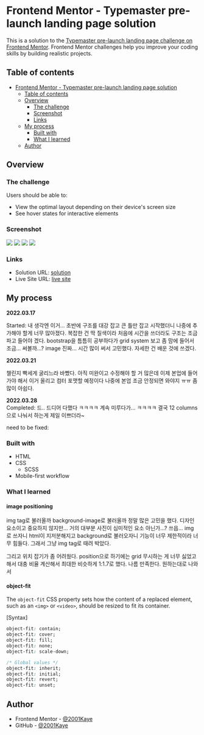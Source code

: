 # Frontend Mentor - Typemaster pre-launch landing page solution

This is a solution to the [Typemaster pre-launch landing page challenge on Frontend Mentor](). Frontend Mentor challenges help you improve your coding skills by building realistic projects.

## Table of contents

- [Frontend Mentor - Typemaster pre-launch landing page solution](#frontend-mentor---typemaster-pre-launch-landing-page-solution)
  - [Table of contents](#table-of-contents)
  - [Overview](#overview)
    - [The challenge](#the-challenge)
    - [Screenshot](#screenshot)
    - [Links](#links)
  - [My process](#my-process)
    - [Built with](#built-with)
    - [What I learned](#what-i-learned)
  - [Author](#author)

## Overview

### The challenge

Users should be able to:

- View the optimal layout depending on their device's screen size
- See hover states for interactive elements

### Screenshot

![](/design/mobile_design.png)
![](/design/tablet.design.png)
![](/design/desktop_design.png)
![](/design/active_state.png)

### Links

- Solution URL: [solution]()
- Live Site URL: [live site]()

## My process

**2022.03.17**

Started: 내 생각엔 이거... 초반에 구조를 대강 잡고 큰 틀만 잡고 시작했더니 나중에 추가해야 할게 너무 많아졌다. 복잡한 건 딱 질색이라 처음에 시간을 쓰더라도 구조는 조금 파고 들어야 겠다. bootstrap을 틈틈히 공부하다가 grid system 보고 좀 맘에 들어서 조금... 써볼까...? image 진짜... 시간 많이 써서 고민했다. 자세한 건 배운 것에 쓰겠다.

**2022.03.21**

챌린지 빡세게 굴리느라 바빴다. 아직 미완이고 수정해야 할 거 많은데 이제 본업에 들어가야 해서 이거 올리고 컴터 포맷할 예정이다 나중에 본업 조금 안정되면 와야지 ㅠㅠ 좀 많이 아쉽다.

**2022.03.28**  
Completed: 드.. 드디어 다했다 ㅋㅋㅋㅋ 계속 미루다가... ㅋㅋㅋㅋ 결국 12 columns으로 나눠서 하는게 제일 이쁘더라~

need to be fixed:

### Built with

- HTML
- CSS
  - SCSS
- Mobile-first workflow

### What I learned

#### image positioning

img tag로 불러올까 background-image로 불러올까 정말 많은 고민을 했다. 디자인 요소이고 중요하지 않지만... 거의 대부분 사진이 심미적인 요소 아닌가...? 쓰읍... img로 쓰자니 html이 지저분해지고 background로 불러오자니 기능이 너무 제한적이라 너무 힘들다. 그래서 그냥 img tag로 때려 박았다.

그리고 위치 잡기가 좀 어려웠다. position으로 하기에는 grid 무시하는 게 너무 싫었고 해서 대충 비율 계산해서 최대한 비슷하게 1:1.7로 했다. 나름 만족한다. 원하는대로 나와서

#### object-fit

The `object-fit` CSS property sets how the content of a replaced element, such as an `<img>` or `<video>`, should be resized to fit its container.

[Syntax]

```css
object-fit: contain;
object-fit: cover;
object-fit: fill;
object-fit: none;
object-fit: scale-down;

/* Global values */
object-fit: inherit;
object-fit: initial;
object-fit: revert;
object-fit: unset;
```

## Author

- Frontend Mentor - [@2001Kaye](https://www.frontendmentor.io/profile/jhan117)
- GitHub - [@2001Kaye](https://github.com/jhan117)
